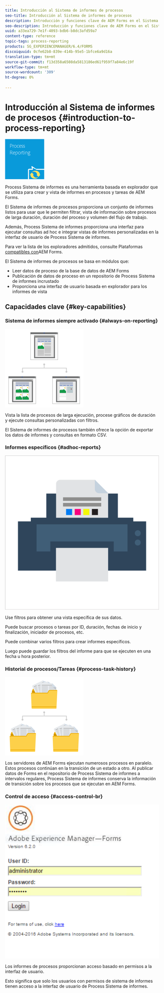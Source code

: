 ```yaml
---
title: Introducción al Sistema de informes de procesos
seo-title: Introducción al Sistema de informes de procesos
description: Introducción y funciones clave de AEM Forms en el Sistema de informes de procesos JEE
seo-description: Introducción y funciones clave de AEM Forms en el Sistema de informes de procesos JEE
uuid: a33ea729-7e1f-4093-bdb6-b8dc3afd59a7
content-type: reference
topic-tags: process-reporting
products: SG_EXPERIENCEMANAGER/6.4/FORMS
discoiquuid: 0cfe62b8-839e-414b-95e5-1bfce6a9d16a
translation-type: tm+mt
source-git-commit: f13d358a6508da5813186ed61f959f7a84e6c19f
workflow-type: tm+mt
source-wordcount: '309'
ht-degree: 0%

---
```



# Introducción al Sistema de informes de procesos {#introduction-to-process-reporting}

![proceso-sistema de informes](assets/process-reporting.png)

Process Sistema de informes es una herramienta basada en explorador que se utiliza para crear y vista de informes en procesos y tareas de AEM Forms.

El Sistema de informes de procesos proporciona un conjunto de informes listos para usar que le permiten filtrar, vista de información sobre procesos de larga duración, duración del proceso y volumen del flujo de trabajo.

Además, Process Sistema de informes proporciona una interfaz para ejecutar consultas ad hoc e integrar vistas de informes personalizadas en la interfaz de usuario de Process Sistema de informes.

Para ver la lista de los exploradores admitidos, consulte Plataformas [compatibles con](/help/forms/using/aem-forms-jee-supported-platforms.md)AEM Forms.

El Sistema de informes de procesos se basa en módulos que:

* Leer datos de proceso de la base de datos de AEM Forms
* Publicación de datos de proceso en un repositorio de Process Sistema de informes incrustado
* Proporciona una interfaz de usuario basada en explorador para los informes de vista

## Capacidades clave {#key-capabilities}

### Sistema de informes siempre activado {#always-on-reporting}

![administración del sitio](assets/site-management.png)

Vista la lista de procesos de larga ejecución, procese gráficos de duración y ejecute consultas personalizadas con filtros.

El Sistema de informes de procesos también ofrece la opción de exportar los datos de informes y consultas en formato CSV.

### Informes específicos {#adhoc-reports}

![print-&amp;-color](assets/print-&-colour.png)

Use filtros para obtener una vista específica de sus datos.

Puede buscar procesos o tareas por ID, duración, fechas de inicio y finalización, iniciador de procesos, etc.

Puede combinar varios filtros para crear informes específicos.

Luego puede guardar los filtros del informe para que se ejecuten en una fecha u hora posterior.

### Historial de procesos/Tareas {#process-task-history}

![administración de archivos](assets/file-management.png)

Los servidores de AEM Forms ejecutan numerosos procesos en paralelo. Estos procesos continúan en la transición de un estado a otro. Al publicar datos de Forms en el repositorio de Process Sistema de informes a intervalos regulares, Process Sistema de informes conserva la información de transición sobre los procesos que se ejecutan en AEM Forms.

### Control de acceso {#access-control-br}

![sin título](assets/untitled.png)

Los informes de procesos proporcionan acceso basado en permisos a la interfaz de usuario.

Esto significa que solo los usuarios con permisos de sistema de informes tienen acceso a la interfaz de usuario de Process Sistema de informes.


